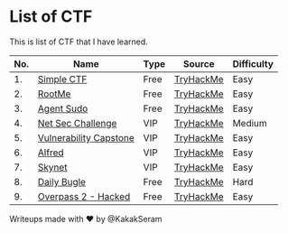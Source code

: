 # List of CTF

This is list of CTF that I have learned.

|No.|Name|Type|Source|Difficulty|
|---|----|----|------|----------|
|1.|[Simple CTF](./SimpleCTF/README.md)|Free|[TryHackMe](https://tryhackme.com/room/easyctf)|Easy|
|2.|[RootMe](./RootMe/README.md)|Free|[TryHackMe](https://tryhackme.com/room/rrootme)|Easy|
|3.|[Agent Sudo](./AgentSudo/README.md)|Free|[TryHackMe](https://tryhackme.com/room/agentsudoctf)|Easy|
|4.|[Net Sec Challenge](./NetSecChallenge/README.md)|VIP|[TryHackMe](https://tryhackme.com/r/room/netsecchallenge)|Medium|
|5.|[Vulnerability Capstone](./VulnerabilityCapstone/README.md)|VIP|[TryHackMe](https://tryhackme.com/r/room/vulnerabilitycapstone)|Easy|
|6.|[Alfred](./Alfred/README.md)|VIP|[TryHackMe](https://tryhackme.com/r/room/alfred)|Easy|
|7.|[Skynet](./Skynet/README.md)|VIP|[TryHackMe](https://tryhackme.com/r/room/skynet)|Easy|
|8.|[Daily Bugle](./DailyBugle/README.md)|Free|[TryHackMe](https://tryhackme.com/r/room/dailybugle)|Hard|
|9.|[Overpass 2 - Hacked](./Overpass2-Hacked/README.md)|Free|[TryHackMe](https://tryhackme.com/r/room/overpass2hacked)|Easy|

Writeups made with :heart: by @KakakSeram
